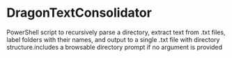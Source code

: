 # DragonTextConsolidator
PowerShell script to recursively parse a directory, extract text from .txt files,  label folders with their names, and output to a single .txt file with directory structure.includes a browsable directory prompt if no argument is provided
